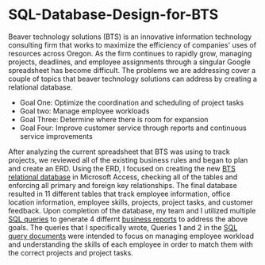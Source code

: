 # SQL-Database-Design-for-BTS
Beaver technology solutions (BTS)  is an innovative information technology consulting firm that works to maximize the efficiency of companies' uses of resources across Oregon. As the firm continues to rapidly grow, managing projects, deadlines, and employee assignments through a singular Google spreadsheet has become difficult. The problems we are addressing cover a couple of topics that beaver technology solutions can address by creating a relational database. 

- Goal One: Optimize the coordination and scheduling of project tasks
- Goal two: Manage employee workloads
- Goal Three: Determine where there is room for expansion
- Goal Four: Improve customer service through reports and continuous service improvements

After analyzing the current spreadsheet that BTS was using to track projects, we reviewed all of the existing business rules and began to plan and create an ERD. Using the ERD, I focused on creating the new  <a href="BTS_FINALDATABASE.accdb">BTS relational database</a> in Microsoft Access, checking all of the tables and enforcing all primary and foreign key relationships. The final database resulted in 11 different tables that track employee information, office location information, employee skills, projects, project tasks, and customer feedback. Upon completion of the database, my team and I utilized multiple <a href="BTS Business Report Queries.sql">SQL queries</a> to generate 4 differnt <a href="Business Reports.pdf">business reports</a> to address the above goals. The queries that I specifically wrote, Queries 1 and 2 in the <a href="BTS Business Report Queries.sql">SQL query documents</a> were intended to focus on managing employee workload and understanding the skills of each employee in order to match them with the correct projects and project tasks.
